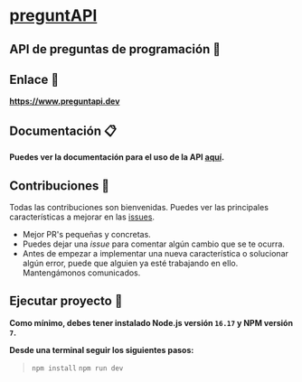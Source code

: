 # [preguntAPI](https://www.preguntapi.dev)

## API de preguntas de programación 🚀

## Enlace 🌱

**https://www.preguntapi.dev**

## Documentación 📋

**Puedes ver la documentación para el uso de la API [aquí](https://www.preguntapi.dev/documentation).**

## Contribuciones 🤝

Todas las contribuciones son bienvenidas. Puedes ver las principales características a mejorar en las [issues](https://github.com/gerardmorte/preguntapi/issues).

- Mejor PR's pequeñas y concretas.
- Puedes dejar una *issue* para comentar algún cambio que se te ocurra.
- Antes de empezar a implementar una nueva característica o solucionar algún error, puede que alguien ya esté trabajando en ello. Mantengámonos comunicados.

## Ejecutar proyecto 🔧

**Como mínimo, debes tener instalado Node.js versión `16.17` y NPM versión `7`.**

**Desde una terminal seguir los siguientes pasos:**

> `npm install`
> `npm run dev`
